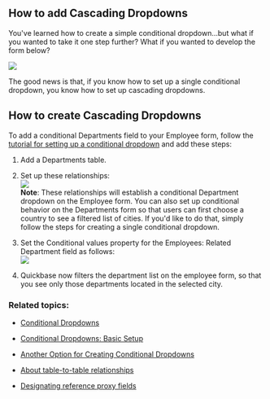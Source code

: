 ## How to add Cascading Dropdowns

You've learned how to create a simple conditional dropdown...but what if you wanted to take it one step further? What if you wanted to develop the form below?

![](https://helpv2.quickbase.com/hc/article_attachments/4572884152084)

The good news is that, if you know how to set up a single conditional dropdown, you know how to set up cascading dropdowns.

## How to create Cascading Dropdowns 

To add a conditional Departments field to your Employee form, follow the [tutorial for setting up a conditional dropdown](https://helpv2.quickbase.com/hc/en-us/articles/4570365398036) and add these steps:

1.  Add a Departments table.
    
2.  Set up these relationships:  
    ![](https://helpv2.quickbase.com/hc/article_attachments/4572862107028)  
    **Note**: These relationships will establish a conditional Department dropdown on the Employee form. You can also set up conditional behavior on the Departments form so that users can first choose a country to see a filtered list of cities. If you'd like to do that, simply follow the steps for creating a single conditional dropdown.
    
3.  Set the Conditional values property for the Employees: Related Department field as follows:  
    ![](https://helpv2.quickbase.com/hc/article_attachments/4572862136980)
    
4.  Quickbase now filters the department list on the employee form, so that you see only those departments located in the selected city.
    

### Related topics:

-   [Conditional Dropdowns](https://helpv2.quickbase.com/hc/en-us/articles/4570365398036-Conditional-Dropdowns-)
    
-   [Conditional Dropdowns: Basic Setup](https://helpv2.quickbase.com/hc/en-us/articles/4570293628436-Conditional-Dropdowns-Basic-Setup-)
    
-   [Another Option for Creating Conditional Dropdowns](https://helpv2.quickbase.com/hc/en-us/articles/4570400857620-Another-Option-for-Creating-Conditional-Dropdowns-)
    
-   [About table-to-table relationships](https://helpv2.quickbase.com/hc/en-us/articles/4570287263636-About-table-to-table-relationships-)
    
-   [Designating reference proxy fields](https://helpv2.quickbase.com/hc/en-us/articles/4570306784404-Designating-reference-proxy-fields-)